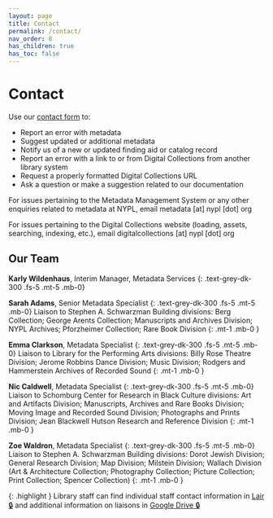 ```yaml
---
layout: page
title: Contact
permalink: /contact/
nav_order: 8
has_children: true
has_toc: false
---
```


# Contact
Use our [contact form](/metadata-documentation/contact/form/) to:
- Report an error with metadata
- Suggest updated or additional metadata
- Notify us of a new or updated finding aid or catalog record
- Report an error with a link to or from Digital Collections from another library system
- Request a properly formatted Digital Collections URL
- Ask a question or make a suggestion related to our documentation

For issues pertaining to the Metadata Management System or any other enquiries related to metadata at NYPL, email metadata [at] nypl [dot] org

For issues pertaining to the Digital Collections website (loading, assets, searching, indexing, etc.), email digitalcollections [at] nypl [dot] org

## Our Team

**Karly Wildenhaus**, Interim Manager, Metadata Services
{: .text-grey-dk-300 .fs-5 .mt-5 .mb-0}

**Sarah Adams**, Senior Metadata Specialist
{: .text-grey-dk-300 .fs-5 .mt-5 .mb-0}
Liaison to Stephen A. Schwarzman Building divisions: Berg Collection; George Arents Collection; Manuscripts and Archives Division; NYPL Archives; Pforzheimer Collection; Rare Book Division
{: .mt-1 .mb-0 }

**Emma Clarkson**, Metadata Specialist
{: .text-grey-dk-300 .fs-5 .mt-5 .mb-0}
Liaison to Library for the Performing Arts divisions: Billy Rose Theatre Division; Jerome Robbins Dance Division; Music Division; Rodgers and Hammerstein Archives of Recorded Sound
{: .mt-1 .mb-0 }

**Nic Caldwell**, Metadata Specialist
{: .text-grey-dk-300 .fs-5 .mt-5 .mb-0}
Liaison to Schomburg Center for Research in Black Culture divisions: Art and Artifacts Division; Manuscripts, Archives and Rare Books Division; Moving Image and Recorded Sound Division; Photographs and Prints Division; Jean Blackwell Hutson Research and Reference Division
{: .mt-1 .mb-0 }

**Zoe Waldron**, Metadata Specialist
{: .text-grey-dk-300 .fs-5 .mt-5 .mb-0}
Liaison to Stephen A. Schwarzman Building divisions: Dorot Jewish Division; General Research Division; Map Division; Milstein Division; Wallach Division (Art & Architecture Collection; Photography Collection; Picture Collection; Print Collection; Spencer Collection)
{: .mt-1 .mb-0 }

{: .highlight }
Library staff can find individual staff contact information in [Lair 🔒](https://lair.nypl.org/-/departments/library-sites-and-services/research-libraries/metadata-services-unit) and additional information on liaisons in [Google Drive 🔒](https://docs.google.com/spreadsheets/d/1P-YDJigon640fTCLP4Ig4-zmzqrX88v5M24ShuxFNVY/edit) 
